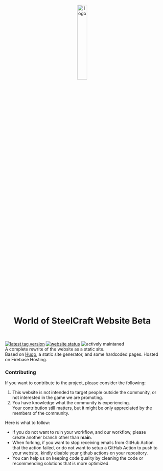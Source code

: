 <p align="center" width="20px">
  <img src="https://files.worldofsteelcraft.tk/assets/web/logo.png" alt="logo" width="25%"/><br>  
  <h1 align="center">World of SteelCraft Website Beta</h1>
  <br>
</p>

[![latest tag version](https://img.shields.io/github/v/tag/worldofsteelcraft/woscweb?color=green&style=plastic)](https://github.com/worldofsteelcraft/woscweb/tags)
[![website status](https://img.shields.io/website?down_color=red&down_message=offline&label=WoSC%20Beta%20Website&style=plastic&up_color=green&up_message=online&url=https%3A%2F%2Fnext.worldofsteelcraft.tk)](https://next.worldofsteelcraft.tk)
![actively maintaned](https://img.shields.io/maintenance/yes/2022?style=plastic)  
A complete rewrite of the website as a static site.  
Based on [Hugo](https://gohugo.io), a static site generator, and some hardcoded pages. Hosted on Firebase Hosting.

### Contributing
If you want to contribute to the project, please consider the following:
1. This website is not intended to target people outside the community, or not interested in the game we are promoting.
2. You have knowledge what the community is experiencing.  
Your contribution still matters, but it might be only appreciated by the members of the community.

Here is what to follow:
- If you do not want to ruin your workflow, and our workflow, please create another branch other than **main**.
- When forking, if you want to stop receiving emails from GitHub Action that the action failed, or do not want to setup a GitHub Action to push to your website, kindly disable your github actions on your repository.
- You can help us on keeping code quality by cleaning the code or recommending solutions that is more optimized.

